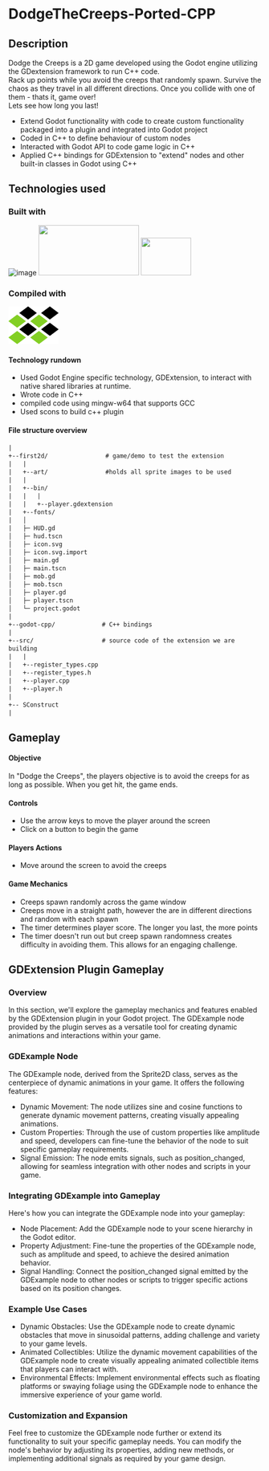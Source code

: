 # DodgeTheCreeps-Ported-CPP

## Description
Dodge the Creeps is a 2D game developed using the Godot engine utilizing the GDextension framework to run C++ code.  </br>
Rack up points while you avoid the creeps that randomly spawn. Survive the chaos as they travel in all different directions. Once you collide with one of them - thats it, game over!</br>
Lets see how long you last!

- Extend Godot functionality with code to create custom functionality packaged into a plugin and integrated into Godot project
- Coded in C++ to define behaviour of custom nodes
- Interacted with Godot API to code game logic in C++
- Applied C++ bindings for GDExtension to "extend" nodes and other built-in classes in Godot using C++

## Technologies used
### Built with
![image](https://github.com/C-Basco/DodgeTheCreeps-Ported-CPP/assets/66858285/f69e0294-29f1-4b17-a54b-f86f907aac5b)
<img src="https://godotengine.org/assets/press/logo_large_color_light.png" width="200" height="100" >
<img src="https://scons.org/images/SCons.png" width="100" height="75" >

### Compiled with
<img src="https://raw.githubusercontent.com/ratfactor/mingw-w64-logo/main/mingw-w64.svg" alt="Min-GW-w64" width="100" height="75" >

#### Technology rundown
- Used Godot Engine specific technology, GDExtension, to interact with native shared libraries at runtime.
- Wrote code in C++
- compiled code using mingw-w64 that supports GCC
- Used scons to build c++ plugin

#### File structure overview
```
|
+--first2d/                # game/demo to test the extension
|   |
|   +--art/                #holds all sprite images to be used
|   |
|   +--bin/
|   |   |
|   |   +--player.gdextension
|   +--fonts/
|   │
|   ├─ HUD.gd
│   ├─ hud.tscn
│   ├─ icon.svg
│   ├─ icon.svg.import
│   ├─ main.gd
│   ├─ main.tscn
│   ├─ mob.gd
│   ├─ mob.tscn
│   ├─ player.gd
│   ├─ player.tscn
│   └─ project.godot
|
+--godot-cpp/             # C++ bindings
|
+--src/                   # source code of the extension we are building
|   |
|   +--register_types.cpp
|   +--register_types.h
|   +--player.cpp
|   +--player.h
|
+-- SConstruct
|
```
## Gameplay
#### Objective
In "Dodge the Creeps", the players objective is to avoid the creeps for as long as possible. When you get hit, the game ends.

#### Controls
- Use the arrow keys to move the player around the screen
- Click on a button to begin the game

#### Players Actions
- Move around the screen to avoid the creeps

#### Game Mechanics
- Creeps spawn randomly across the game window
- Creeps move in a straight path, however the are in different directions and random with each spawn
- The timer determines player score. The longer you last, the more points
- The timer doesn't run out but creep spawn randomness creates difficulty in avoiding them. This allows for an engaging challenge.

## GDExtension Plugin Gameplay
### Overview
In this section, we'll explore the gameplay mechanics and features enabled by the GDExtension plugin in your Godot project. The GDExample node provided by the plugin serves as a versatile tool for creating dynamic animations and interactions within your game.

### GDExample Node
The GDExample node, derived from the Sprite2D class, serves as the centerpiece of dynamic animations in your game. It offers the following features:

- Dynamic Movement: The node utilizes sine and cosine functions to generate dynamic movement patterns, creating visually appealing animations.
- Custom Properties: Through the use of custom properties like amplitude and speed, developers can fine-tune the behavior of the node to suit specific gameplay requirements.
- Signal Emission: The node emits signals, such as position_changed, allowing for seamless integration with other nodes and scripts in your game.

### Integrating GDExample into Gameplay
Here's how you can integrate the GDExample node into your gameplay:

- Node Placement: Add the GDExample node to your scene hierarchy in the Godot editor.
- Property Adjustment: Fine-tune the properties of the GDExample node, such as amplitude and speed, to achieve the desired animation behavior.
- Signal Handling: Connect the position_changed signal emitted by the GDExample node to other nodes or scripts to trigger specific actions based on its position changes.

### Example Use Cases
- Dynamic Obstacles: Use the GDExample node to create dynamic obstacles that move in sinusoidal patterns, adding challenge and variety to your game levels.
- Animated Collectibles: Utilize the dynamic movement capabilities of the GDExample node to create visually appealing animated collectible items that players can interact with.
- Environmental Effects: Implement environmental effects such as floating platforms or swaying foliage using the GDExample node to enhance the immersive experience of your game world.

### Customization and Expansion
Feel free to customize the GDExample node further or extend its functionality to suit your specific gameplay needs. You can modify the node's behavior by adjusting its properties, adding new methods, or implementing additional signals as required by your game design.
